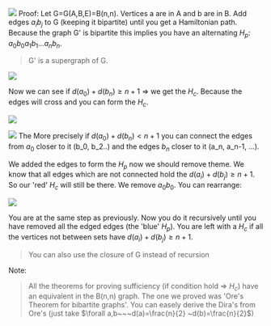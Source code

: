  ![](Pasted%20image%2020231228220030.png)
Proof:
Let G=G(A,B,E)=B(n,n). Vertices a are in A and  b are in B.
Add edges $a_ib_j$ to G (keeping it bipartite) until you get a Hamiltonian path. Because the graph G' is bipartite this implies you have an alternating $H_p$: $a_0b_0a_1b_{1}\dots a_{n}b_{n}$.
> G' is a supergraph of G.

![](Pasted%20image%2020231228221445.png)

Now we can see if $d(a_0)+d(b_n)\geq n+1$ => we get the $H_c$. Because the edges will cross and you can form the $H_c$. 

![](Pasted%20image%2020231228223507.png)

![](Pasted%20image%2020231228223440.png)
The
More precisely if $d(a_0)+d(b_n) < n+1$ you can connect the edges from $a_0$ closer to it (b_0, b_2..) and the edges $b_n$ closer to it (a_n, a_n-1, ...). 

We added the edges to form the $H_p$ now we should remove theme.
We know that all edges which are not connected hold the $d(a_i)+d(b_j)\geq n+1$. So our 'red' $H_c$ will still be there. We remove $a_0b_0$. You can rearrange:

![](Pasted%20image%2020231228224353.png)

You are at the same step as previously. Now you do it recursively until you have removed all the edged edges (the 'blue' $H_p$). You are left with a $H_c$ if all the vertices not between sets have $d(a_i)+d(b_j)\geq n+1$.

> You can also use the closure of G instead of recursion

Note:
> All the theorems for proving sufficiency (if condition hold => $H_c$) have an equivalent in the B(n,n) graph. The one we proved was 'Ore's Theorem for bibartite graphs'. You can easely derive the Dira's from Ore's (just take $\forall a,b~~~d(a)=\frac{n}{2} ~d(b)=\frac{n}{2}$)
